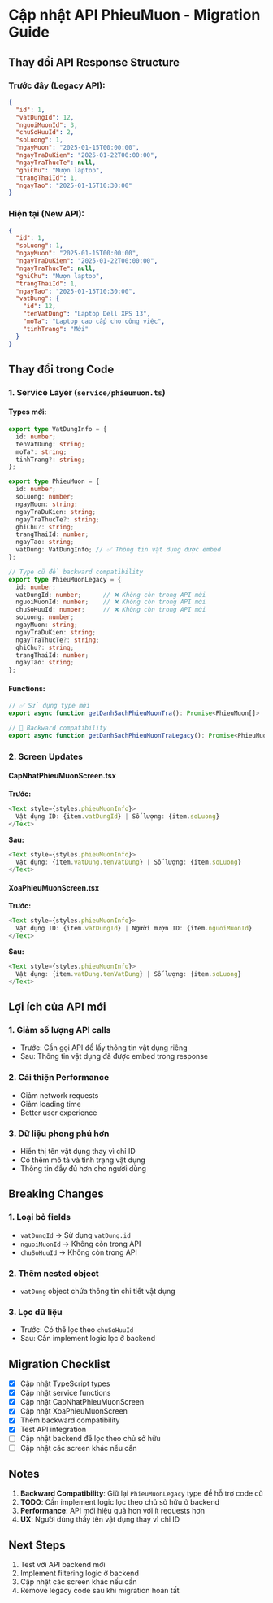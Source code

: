 # Cập nhật API PhieuMuon - Migration Guide

## Thay đổi API Response Structure

### Trước đây (Legacy API):
```json
{
  "id": 1,
  "vatDungId": 12,
  "nguoiMuonId": 3,
  "chuSoHuuId": 2,
  "soLuong": 1,
  "ngayMuon": "2025-01-15T00:00:00",
  "ngayTraDuKien": "2025-01-22T00:00:00",
  "ngayTraThucTe": null,
  "ghiChu": "Mượn laptop",
  "trangThaiId": 1,
  "ngayTao": "2025-01-15T10:30:00"
}
```

### Hiện tại (New API):
```json
{
  "id": 1,
  "soLuong": 1,
  "ngayMuon": "2025-01-15T00:00:00",
  "ngayTraDuKien": "2025-01-22T00:00:00",
  "ngayTraThucTe": null,
  "ghiChu": "Mượn laptop",
  "trangThaiId": 1,
  "ngayTao": "2025-01-15T10:30:00",
  "vatDung": {
    "id": 12,
    "tenVatDung": "Laptop Dell XPS 13",
    "moTa": "Laptop cao cấp cho công việc",
    "tinhTrang": "Mới"
  }
}
```

## Thay đổi trong Code

### 1. Service Layer (`service/phieumuon.ts`)

#### Types mới:
```typescript
export type VatDungInfo = {
  id: number;
  tenVatDung: string;
  moTa?: string;
  tinhTrang?: string;
};

export type PhieuMuon = {
  id: number;
  soLuong: number;
  ngayMuon: string;
  ngayTraDuKien: string;
  ngayTraThucTe?: string;
  ghiChu?: string;
  trangThaiId: number;
  ngayTao: string;
  vatDung: VatDungInfo; // ✅ Thông tin vật dụng được embed
};

// Type cũ để backward compatibility
export type PhieuMuonLegacy = {
  id: number;
  vatDungId: number;      // ❌ Không còn trong API mới
  nguoiMuonId: number;    // ❌ Không còn trong API mới
  chuSoHuuId: number;     // ❌ Không còn trong API mới
  soLuong: number;
  ngayMuon: string;
  ngayTraDuKien: string;
  ngayTraThucTe?: string;
  ghiChu?: string;
  trangThaiId: number;
  ngayTao: string;
};
```

#### Functions:
```typescript
// ✅ Sử dụng type mới
export async function getDanhSachPhieuMuonTra(): Promise<PhieuMuon[]>

// 🔄 Backward compatibility
export async function getDanhSachPhieuMuonTraLegacy(): Promise<PhieuMuonLegacy[]>
```

### 2. Screen Updates

#### CapNhatPhieuMuonScreen.tsx
**Trước:**
```typescript
<Text style={styles.phieuMuonInfo}>
  Vật dụng ID: {item.vatDungId} | Số lượng: {item.soLuong}
</Text>
```

**Sau:**
```typescript
<Text style={styles.phieuMuonInfo}>
  Vật dụng: {item.vatDung.tenVatDung} | Số lượng: {item.soLuong}
</Text>
```

#### XoaPhieuMuonScreen.tsx
**Trước:**
```typescript
<Text style={styles.phieuMuonInfo}>
  Vật dụng ID: {item.vatDungId} | Người mượn ID: {item.nguoiMuonId}
</Text>
```

**Sau:**
```typescript
<Text style={styles.phieuMuonInfo}>
  Vật dụng: {item.vatDung.tenVatDung} | Số lượng: {item.soLuong}
</Text>
```

## Lợi ích của API mới

### 1. **Giảm số lượng API calls**
- Trước: Cần gọi API để lấy thông tin vật dụng riêng
- Sau: Thông tin vật dụng đã được embed trong response

### 2. **Cải thiện Performance**
- Giảm network requests
- Giảm loading time
- Better user experience

### 3. **Dữ liệu phong phú hơn**
- Hiển thị tên vật dụng thay vì chỉ ID
- Có thêm mô tả và tình trạng vật dụng
- Thông tin đầy đủ hơn cho người dùng

## Breaking Changes

### 1. **Loại bỏ fields**
- `vatDungId` → Sử dụng `vatDung.id`
- `nguoiMuonId` → Không còn trong API
- `chuSoHuuId` → Không còn trong API

### 2. **Thêm nested object**
- `vatDung` object chứa thông tin chi tiết vật dụng

### 3. **Lọc dữ liệu**
- Trước: Có thể lọc theo `chuSoHuuId`
- Sau: Cần implement logic lọc ở backend

## Migration Checklist

- [x] Cập nhật TypeScript types
- [x] Cập nhật service functions
- [x] Cập nhật CapNhatPhieuMuonScreen
- [x] Cập nhật XoaPhieuMuonScreen
- [x] Thêm backward compatibility
- [x] Test API integration
- [ ] Cập nhật backend để lọc theo chủ sở hữu
- [ ] Cập nhật các screen khác nếu cần

## Notes

1. **Backward Compatibility**: Giữ lại `PhieuMuonLegacy` type để hỗ trợ code cũ
2. **TODO**: Cần implement logic lọc theo chủ sở hữu ở backend
3. **Performance**: API mới hiệu quả hơn với ít requests hơn
4. **UX**: Người dùng thấy tên vật dụng thay vì chỉ ID

## Next Steps

1. Test với API backend mới
2. Implement filtering logic ở backend
3. Cập nhật các screen khác nếu cần
4. Remove legacy code sau khi migration hoàn tất
